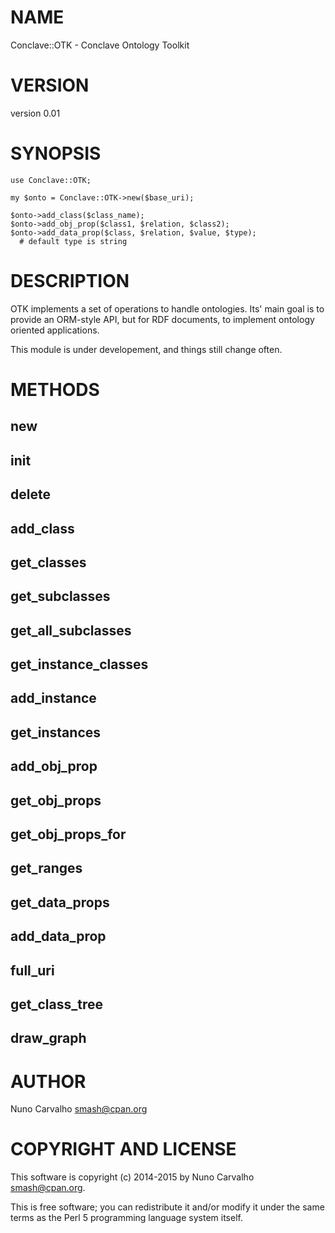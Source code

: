 # NAME

Conclave::OTK - Conclave Ontology Toolkit

# VERSION

version 0.01

# SYNOPSIS

    use Conclave::OTK;

    my $onto = Conclave::OTK->new($base_uri);

    $onto->add_class($class_name);
    $onto->add_obj_prop($class1, $relation, $class2);
    $onto->add_data_prop($class, $relation, $value, $type);
      # default type is string

# DESCRIPTION

OTK implements a set of operations to handle ontologies. Its' main goal
is to provide an ORM-style API, but for RDF documents, to implement
ontology oriented applications.

This module is under developement, and things still change often.

# METHODS

## new

## init

## delete

## add\_class

## get\_classes

## get\_subclasses

## get\_all\_subclasses

## get\_instance\_classes

## add\_instance

## get\_instances

## add\_obj\_prop

## get\_obj\_props

## get\_obj\_props\_for

## get\_ranges

## get\_data\_props

## add\_data\_prop

## full\_uri

## get\_class\_tree

## draw\_graph

# AUTHOR

Nuno Carvalho <smash@cpan.org>

# COPYRIGHT AND LICENSE

This software is copyright (c) 2014-2015 by Nuno Carvalho <smash@cpan.org>.

This is free software; you can redistribute it and/or modify it under
the same terms as the Perl 5 programming language system itself.
